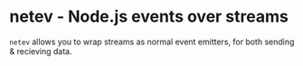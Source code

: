 # netev - Node.js events over streams

`netev` allows you to wrap streams as normal event emitters, for both sending & recieving data.